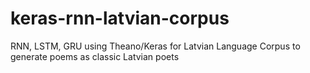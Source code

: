 # keras-rnn-latvian-corpus
RNN, LSTM, GRU using Theano/Keras for Latvian Language Corpus to generate poems as classic Latvian poets
